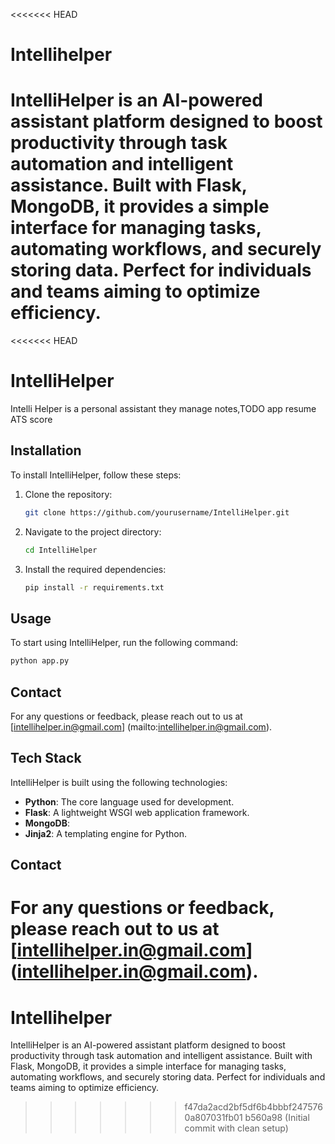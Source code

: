 <<<<<<< HEAD
# Intellihelper
IntelliHelper is an AI-powered assistant platform designed to boost productivity through task automation and intelligent assistance. Built with Flask, MongoDB, it provides a simple interface for managing tasks, automating workflows, and securely storing data. Perfect for individuals and teams aiming to optimize efficiency.
=======
<<<<<<< HEAD
# IntelliHelper

Intelli Helper is a personal assistant they manage notes,TODO app resume ATS score 
## Installation

To install IntelliHelper, follow these steps:

1. Clone the repository:
    ```sh
    git clone https://github.com/yourusername/IntelliHelper.git
    ```
2. Navigate to the project directory:
    ```sh
    cd IntelliHelper
    ```
3. Install the required dependencies:
    ```sh
    pip install -r requirements.txt
    ```

## Usage

To start using IntelliHelper, run the following command:
```sh
python app.py
```

## Contact

For any questions or feedback, please reach out to us at [intellihelper.in@gmail.com]
(mailto:intellihelper.in@gmail.com).
## Tech Stack

IntelliHelper is built using the following technologies:

- **Python**: The core language used for development.
- **Flask**: A lightweight WSGI web application framework.
- **MongoDB**: 
- **Jinja2**: A templating engine for Python.

## Contact

For any questions or feedback, please reach out to us at [intellihelper.in@gmail.com]
(intellihelper.in@gmail.com).
=======
# Intellihelper
IntelliHelper is an AI-powered assistant platform designed to boost productivity through task automation and intelligent assistance. Built with Flask, MongoDB, it provides a simple interface for managing tasks, automating workflows, and securely storing data. Perfect for individuals and teams aiming to optimize efficiency.
>>>>>>> f47da2acd2bf5df6b4bbbf2475760a807031fb01
>>>>>>> b560a98 (Initial commit with clean setup)
